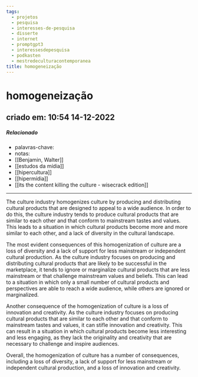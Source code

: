 ```yaml
---
tags:
  - projetos
  - pesquisa
  - interesses-de-pesquisa
  - disserte
  - internet
  - promptgpt3
  - interessesdepesquisa
  - podkasten
  - mestredeculturacontemporanea
title: homogeneização
---
```


# homogeneização

## criado em: 10:54 14-12-2022

##### Relacionado

- palavras-chave:
- notas:
- [[Benjamin, Walter]]
- [[estudos da mídia]]
- [[hipercultura]]
- [[hipermídia]]
- [[its the content killing the culture - wisecrack edition]]
---

The culture industry homogenizes culture by producing and distributing cultural products that are designed to appeal to a wide audience. In order to do this, the culture industry tends to produce cultural products that are similar to each other and that conform to mainstream tastes and values. This leads to a situation in which cultural products become more and more similar to each other, and a lack of diversity in the cultural landscape.

The most evident consequences of this homogenization of culture are a loss of diversity and a lack of support for less mainstream or independent cultural production. As the culture industry focuses on producing and distributing cultural products that are likely to be successful in the marketplace, it tends to ignore or marginalize cultural products that are less mainstream or that challenge mainstream values and beliefs. This can lead to a situation in which only a small number of cultural products and perspectives are able to reach a wide audience, while others are ignored or marginalized.

Another consequence of the homogenization of culture is a loss of innovation and creativity. As the culture industry focuses on producing cultural products that are similar to each other and that conform to mainstream tastes and values, it can stifle innovation and creativity. This can result in a situation in which cultural products become less interesting and less engaging, as they lack the originality and creativity that are necessary to challenge and inspire audiences.

Overall, the homogenization of culture has a number of consequences, including a loss of diversity, a lack of support for less mainstream or independent cultural production, and a loss of innovation and creativity.
